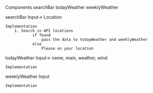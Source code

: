 Components
searchBar
todayWeather
weeklyWeather

searchBar
Input-> Location

    Implementation
        1. Search in API locations
                if found
                    pass the data to todayWeather and weeklyWeather
                else
                    Please on your location

todayWeather
Input-> name, main, weather, wind

    Implementation

weeklyWeather
Input

    Implementation
